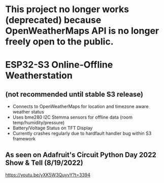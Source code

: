 # This project no longer works (deprecated) because OpenWeatherMaps API is no longer freely open to the public.

# ESP32-S3 Online-Offline Weatherstation
## (not recommended until stable S3 release)
- Connects to OpenWeatherMaps for location and timezone aware weather status
- Uses bme280 I2C Stemma sensors for offline data (room temp/humidity/pressure)
- Battery/Voltage Status on TFT Display
- Currently crashes regularly due to hardfault handler bug within S3 framework

## As seen on Adafruit's Circuit Python Day 2022 Show & Tell (8/19/2022)

https://youtu.be/yXK5W3QuyvY?t=3394
